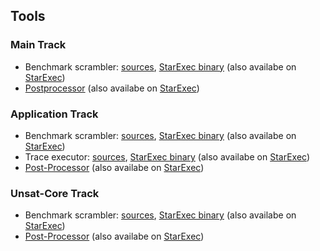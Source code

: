 ## Tools

### Main Track

- Benchmark scrambler:
  [sources](https://github.com/SMT-COMP/scrambler/archive/smtcomp2018.tar.gz),
  [StarExec binary](https://github.com/SMT-COMP/scrambler/releases/download/smtcomp2018/SMT-COMP-2018-Main-Scrambler.tar.xz) (also availabe on [StarExec](http://www.starexec.org))
- [Postprocessor](https://github.com/SMT-COMP/postprocessors/releases/download/smtcomp2018/SMT-COMP-2018-Main-Track-Postprocessor.tgz) (also availabe on [StarExec](http://www.starexec.org))

### Application Track

- Benchmark scrambler:
  [sources](https://github.com/SMT-COMP/scrambler/archive/smtcomp2018.tar.gz),
  [StarExec binary](https://github.com/SMT-COMP/scrambler/releases/download/smtcomp2018/SMT-COMP-2018-Application-Scrambler.tar.xz) (also availabe on [StarExec](http://www.starexec.org))
- Trace executor:
  [sources](https://github.com/SMT-COMP/trace-executor/archive/smtcomp2019.tar.gz),
  [StarExec binary](https://github.com/SMT-COMP/trace-executor/releases/download/smtcomp2019/SMT-COMP-2019-trace-executor.tar.xz) (also availabe on [StarExec](http://www.starexec.org))
- [Post-Processor](https://github.com/SMT-COMP/postprocessors/releases/download/smtcomp2018/SMT-COMP-2018-Application-Track-Postprocessor.tgz) (also availabe on [StarExec](http://www.starexec.org))

### Unsat-Core Track

- Benchmark scrambler:
  [sources](https://github.com/SMT-COMP/scrambler/archive/smtcomp2018.tar.gz),
  [StarExec binary](https://github.com/SMT-COMP/scrambler/releases/download/smtcomp2018/SMT-COMP-2018-Unsat-Core-Scrambler.tar.xz) (also availabe on [StarExec](http://www.starexec.org))
- [Post-Processor](https://github.com/SMT-COMP/postprocessors/releases/download/smtcomp2018/SMT-COMP-2018-Unsat-Core-Track-Postprocessor.tgz) (also availabe on [StarExec](http://www.starexec.org))
